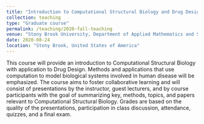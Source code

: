 ```yaml
---
title: "Introduction to Computational Structural Biology and Drug Design (AMS 535)"
collection: teaching
type: "Graduate course"
permalink: /teaching/2020-fall-teaching
venue: "Stony Brook University, Department of Applied Mathematics and Statistics"
date: 2020-08-24
location: "Stony Brook, United States of America"
---
```


This course will provide an introduction to Computational Structural Biology with application to Drug Design. Methods and applications that use computation to model biological systems involved in human disease will be emphasized. The course aims to foster collaborative learning and will consist of presentations by the instructor, guest lecturers, and by course participants with the goal of summarizing key, methods, topics, and papers relevant to Computational Structural Biology. Grades are based on the quality of the presentations, participation in class discussion, attendance, quizzes, and a final exam.

